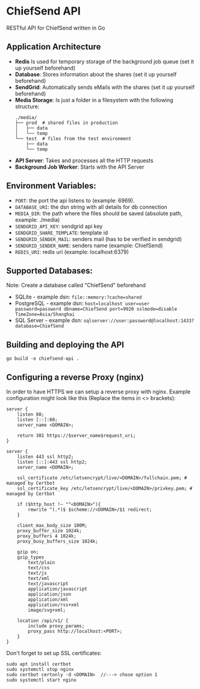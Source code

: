 # ChiefSend API
RESTful API for ChiefSend written in Go

## Application Architecture
- **Redis** Is used for temporary storage of the background job queue (set it up yourself beforehand)
- **Database**: Stores information about the shares (set it up yourself beforehand)
- **SendGrid**: Automatically sends eMails with the shares (set it up yourself beforehand)
- **Media Storage**: Is just a folder in a filesystem with the following structure:
    ```
    ./media/
    ├── prod  # shared files in production 
    │   ├── data
    │   └── temp
    └── test  # files from the test environment
        ├── data
        └── temp
    ```
- **API Server**: Takes and processes all the HTTP requests
- **Background Job Worker**: Starts with the API Server

## Environment Variables:
- `PORT`: the port the api listens to (example: 6969).
- `DATABASE_URI`: the dsn string with all details for db connection
- `MEDIA_DIR`: the path where the files should be saved (absolute path, example: ./media)
- `SENDGRID_API_KEY`: sendgrid api key
- `SENDGRID_SHARE_TEMPLATE`: template id
- `SENDGRID_SENDER_MAIL`: senders mail (has to be verified in sendgrid)
- `SENDGRID_SENDER_NAME`: senders name (example: ChiefSend)
- `REDIS_URI`: redis uri (example: localhost:6379)

## Supported Databases:
Note: Create a database called "ChiefSend" beforehand

- SQLite - example dsn: `file::memory:?cache=shared`
- PostgreSQL - example dsn: `host=localhost user=user password=password dbname=ChiefSend port=9920 sslmode=disable TimeZone=Asia/Shanghai`
- SQL Server - example dsn: `sqlserver://user:password@localhost:1433?database=ChiefSend`

## Building and deploying the API
```
go build -o chiefsend-api .
```

## Configuring a reverse Proxy (nginx)
In order to have HTTPS we can setup a reverse proxy with nginx.
Example configuration might look like this (Replace the items in <> brackets):
```
server {
    listen 80;
    listen [::]:80;
    server_name <DOMAIN>;

    return 301 https://$server_name$request_uri;
}

server {
    listen 443 ssl http2;
    listen [::]:443 ssl http2;
    server_name <DOMAIN>;

    ssl_certificate /etc/letsencrypt/live/<DOMAIN>/fullchain.pem; # managed by Certbot
    ssl_certificate_key /etc/letsencrypt/live/<DOMAIN>/privkey.pem; # managed by Certbot

    if ($http_host !~ "^<DOMAIN>"){
        rewrite ^(.*)$ $scheme://<DOMAIN>/$1 redirect;
    }

    client_max_body_size 100M;
    proxy_buffer_size 1024k;
    proxy_buffers 4 1024k;
    proxy_busy_buffers_size 1024k;

    gzip on;
    gzip_types
        text/plain
        text/css
        text/js
        text/xml
        text/javascript
        application/javascript
        application/json
        application/xml
        application/rss+xml
        image/svg+xml;

    location /api/v1/ {
        include proxy_params;
        proxy_pass http://localhost:<PORT>;
    }
}
```

Don't forget to set up SSL certificates:
```
sudo apt install certbot
sudo systemctl stop nginx
sudo certbot certonly -d <DOMAIN>  //---> chose option 1
sudo systemctl start nginx
```
